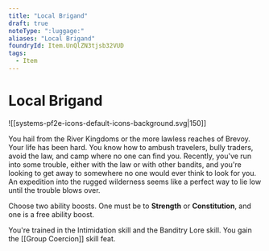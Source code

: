 ```yaml
---
title: "Local Brigand"
draft: true
noteType: ":luggage:"
aliases: "Local Brigand"
foundryId: Item.UnQlZN3tjsb32VUD
tags:
  - Item
---
```


# Local Brigand
![[systems-pf2e-icons-default-icons-background.svg|150]]

You hail from the River Kingdoms or the more lawless reaches of Brevoy. Your life has been hard. You know how to ambush travelers, bully traders, avoid the law, and camp where no one can find you. Recently, you've run into some trouble, either with the law or with other bandits, and you're looking to get away to somewhere no one would ever think to look for you. An expedition into the rugged wilderness seems like a perfect way to lie low until the trouble blows over.

Choose two ability boosts. One must be to **Strength** or **Constitution**, and one is a free ability boost.

You're trained in the Intimidation skill and the Banditry Lore skill. You gain the [[Group Coercion]] skill feat.
